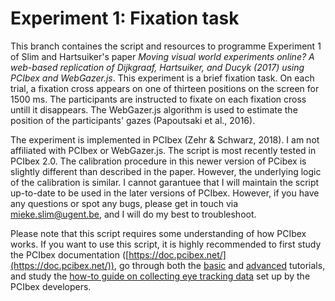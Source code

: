 # Experiment 1: Fixation task

This branch containes the script and resources to programme Experiment 1 of Slim and Hartsuiker's paper *Moving visual world experiments online? 
A web-based replication of Dijkgraaf, Hartsuiker, and Ducyk (2017) using PCIbex and WebGazer.js*. This experiment is a brief fixation task. On each trial, a fixation cross appears on one of thirteen positions on the screen for 1500 ms. The participants are instructed to fixate on each fixation cross untill it disappears. The WebGazer.js algorithm is used to estimate the position of the participants' gazes (Papoutsaki et al., 2016). 

The experiment is implemented in PCIbex (Zehr & Schwarz, 2018). I am not affiliated with PCIbex or WebGazer.js. The script is most recently tested in PCIbex 2.0.  The calibration procedure in this newer version of PCibex is slightly different than described in the paper. However, the underlying logic of the calibration is similar. I cannot garantuee that I will maintain the script up-to-date to be used in the later versions of PCIbex. However, if you have any questions or spot any bugs, please get in touch via <mieke.slim@ugent.be>, and I will do my best to troubleshoot. 

Please note that this script requires some understanding of how PCIbex works. If you want to use this script, it is highly recommended to first study the PCIbex documentation ([https://doc.pcibex.net/](https://doc.pcibex.net/)), go through both the [basic](https://doc.pcibex.net/basic-tutorial/) and [advanced](https://doc.pcibex.net/advanced-tutorial/) tutorials, and study the [how-to guide on collecting eye tracking data](https://doc.pcibex.net/how-to-guides/collecting-eyetracking-data/) set up by the PCIbex developers.
